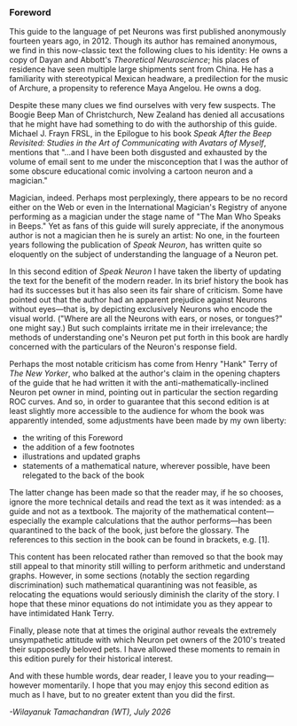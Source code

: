 ### Foreword ###

This guide to the language of pet Neurons was first published anonymously fourteen years ago, in 2012. Though its author has remained anonymous, we find in this now-classic text the following clues to his identity: He owns a copy of Dayan and Abbott's _Theoretical Neuroscience_; his places of residence have seen multiple large shipments sent from China. He has a familiarity with stereotypical Mexican headware, a predilection for the music of Archure, a propensity to reference Maya Angelou. He owns a dog. 

Despite these many clues we find ourselves with very few suspects. The Boogie Beep Man of Christchurch, New Zealand has denied all accusations that he might have had something to do with the authorship of this guide. Michael J. Frayn FRSL, in the Epilogue to his book _Speak After the Beep Revisited: Studies in the Art of Communicating with Avatars of Myself_, mentions that "...and I have been both disgusted and exhausted by the volume of email sent to me under the misconception that I was the author of some obscure educational comic involving a cartoon neuron and a magician."

Magician, indeed. Perhaps most perplexingly, there appears to be no record either on the Web or even in the International Magician's Registry of anyone performing as a magician under the stage name of "The Man Who Speaks in Beeps." Yet as fans of this guide will surely appreciate, if the anonymous author is not a magician then he is surely an artist: No one, in the fourteen years following the publication of _Speak Neuron_, has written quite so eloquently on the subject of understanding the language of a Neuron pet.

In this second edition of _Speak Neuron_ I have taken the liberty of updating the text for the benefit of the modern reader. In its brief history the book has had its successes but it has also seen its fair share of criticism. Some have pointed out that the author had an apparent prejudice against Neurons without eyes&mdash;that is, by depicting exclusively Neurons who encode the visual world. ("Where are all the Neurons with ears, or noses, or tongues?" one might say.) But such complaints irritate me in their irrelevance; the methods of understanding one's Neuron pet put forth in this book are hardly concerned with the particulars of the Neuron's response field.

Perhaps the most notable criticism has come from Henry "Hank" Terry of _The New Yorker_, who balked at the author's claim in the opening chapters of the guide that he had written it with the anti-mathematically-inclined Neuron pet owner in mind, pointing out in particular the section regarding ROC curves. And so, in order to guarantee that this second edition is at least slightly more accessible to the audience for whom the book was apparently intended, some adjustments have been made by my own liberty:

* the writing of this Foreword
* the addition of a few footnotes
* illustrations and updated graphs
* statements of a mathematical nature, wherever possible, have been relegated to the back of the book

The latter change has been made so that the reader may, if he so chooses, ignore the more technical details and read the text as it was intended: as a guide and not as a textbook. The majority of the mathematical content&mdash;especially the example calculations that the author performs&mdash;has been quarantined to the back of the book, just before the glossary. The references to this section in the book can be found in brackets, e.g. [1].

This content has been relocated rather than removed so that the book may still appeal to that minority still willing to perform arithmetic and understand graphs. However, in some sections (notably the section regarding discrimination) such mathematical quarantining was not feasible, as relocating the equations would seriously diminish the clarity of the story. I hope that these minor equations do not intimidate you as they appear to have intimidated Hank Terry.

Finally, please note that at times the original author reveals the extremely unsympathetic attitude with which Neuron pet owners of the 2010's treated their supposedly beloved pets. I have allowed these moments to remain in this edition purely for their historical interest.

And with these humble words, dear reader, I leave you to your reading&mdash;however momentarily. I hope that you may enjoy this second edition as much as I have, but to no greater extent than you did the first.

_-Wilayanuk Tamachandran (WT), July 2026_
